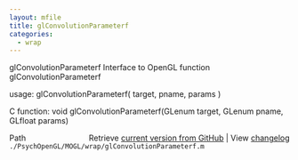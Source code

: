 ```yaml
---
layout: mfile
title: glConvolutionParameterf
categories:
  - wrap
---
```


glConvolutionParameterf  Interface to OpenGL function glConvolutionParameterf

usage:  glConvolutionParameterf\( target, pname, params \)

C function:  void glConvolutionParameterf\(GLenum target, GLenum pname, GLfloat params\)


<div class="code_header" style="text-align:right;">
  <span style="float:left;">Path&nbsp;&nbsp;</span> <span class="counter">Retrieve <a href=
  "https://raw.github.com/Psychtoolbox-3/Psychtoolbox-3/beta/./PsychOpenGL/MOGL/wrap/glConvolutionParameterf.m">current version from GitHub</a> | View <a href=
  "https://github.com/Psychtoolbox-3/Psychtoolbox-3/commits/beta/./PsychOpenGL/MOGL/wrap/glConvolutionParameterf.m">changelog</a></span>
</div>
<div class="code">
  <code>./PsychOpenGL/MOGL/wrap/glConvolutionParameterf.m</code>
</div>
